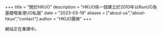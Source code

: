 +++
title = "關於HKUO"
description = "HKUO係一個建立於2010年以RunUO為基礎嘅香港UO私服"
date = "2023-03-19"
aliases = ["about-us","about-hkuo","contact"]
author = "HKUO團隊"
+++

網站正在重建中。


